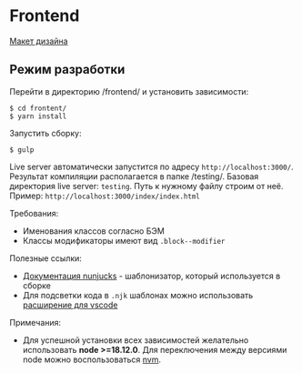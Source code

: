 # Frontend

[Макет дизайна](https://www.figma.com/file/vPsA8xRIe0BgYkYPDIt8gw/Shelterpaws?type=design&node-id=0-1&mode=design)

## Режим разработки

Перейти в директорию /frontend/ и установить зависимости:
```
$ cd frontent/
$ yarn install
```
Запустить сборку:
```
$ gulp
```
Live server автоматически запустится по адресу `http://localhost:3000/`.
Результат компиляции располагается в папке /testing/.
Базовая директория live server: `testing`. Путь к нужному файлу строим от неё.
Пример: `http://localhost:3000/index/index.html`

Требования:

- Именования классов согласно БЭМ
- Классы модификаторы имеют вид `.block--modifier`

Полезные ссылки:

- [Документация nunjucks](https://mozilla.github.io/nunjucks/templating.html) - шаблонизатор, который используется в сборке
- Для подсветки кода в `.njk` шаблонах можно использовать [расширение для vscode](https://marketplace.visualstudio.com/items?itemName=ronnidc.nunjucks)

Примечания:
- Для успешной установки всех зависимостей желательно использовать **node >=18.12.0**. Для переключения между версиями node можно воспользоваться [nvm](https://github.com/nvm-sh/nvm).
